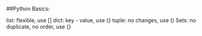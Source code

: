 ##Python Basics:

list: flexible, use []
dict: key - value, use {}
tuple: no changes, use ()
Sets: no duplicate, no order, use {}

